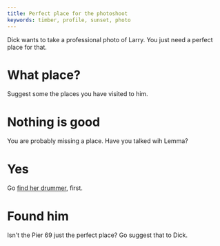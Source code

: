 ```yaml
---
title: Perfect place for the photoshoot
keywords: timber, profile, sunset, photo
---
```


Dick wants to take a professional photo of Larry. You just need a perfect place for that.

# What place?
Suggest some the places you have visited to him.

# Nothing is good
You are probably missing a place. Have you talked wih Lemma?

# Yes
Go [find her drummer](/120-lemma/010-drummer/010-find.md), first.

# Found him
Isn't the Pier 69 just the perfect place? Go suggest that to Dick.
